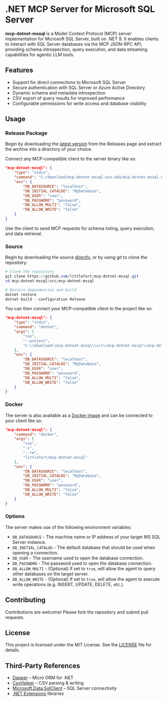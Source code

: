 # .NET MCP Server for Microsoft SQL Server

**mcp-dotnet-mssql** is a Model Context Protocol (MCP) server implementation for Microsoft SQL Server, built on .NET 9. It enables clients to interact with SQL Server databases via the MCP JSON-RPC API, providing schema introspection, query execution, and data streaming capabilities for agentic LLM tools.

## Features

- Support for direct connections to Microsoft SQL Server
- Secure authentication with SQL Server or Azure Active Directory
- Dynamic schema and metadata introspection
- CSV export of query results for improved performance
- Configurable permissions for write access and database visibility

## Usage

### Release Package

Begin by downloading the [latest version](https://github.com/little-fort/mcp-dotnet-mssql/releases) from the Releases page and extract the archive into a directory of your choice.

Connect any MCP-compatible client to the server binary like so:

```json
"mcp-dotnet-mssql": {
    "type": "stdio",
    "command": "C:/download/mcp-dotnet-mssql-win-x64/mcp-dotnet-mssql.exe",
    "env": {
        "DB_DATASOURCE": "localhost",
        "DB_INITIAL_CATALOG": "MyDatabase",
        "DB_USER": "user",
        "DB_PASSWORD": "password",
        "DB_ALLOW_MULTI": "false",
        "DB_ALLOW_WRITE": "false"
    }
}
```

Use the client to send MCP requests for schema listing, query execution, and data retrieval.

### Source

Begin by downloading the source [directly](https://github.com/little-fort/mcp-dotnet-mssql/archive/refs/heads/main.zip), or by using git to clone the repository:

```powershell
# Clone the repository
git clone https://github.com/littlefort/mcp-dotnet-mssql.git
cd mcp-dotnet-mssql/src/mcp-dotnet-mssql

# Restore dependencies and build
dotnet restore
dotnet build --configuration Release
```

You can then connect your MCP-compatible client to the project like so:

```json
"mcp-dotnet-mssql": {
    "type": "stdio",
    "command": "dotnet",
    "args": [
        "run",
        "--project",
        "C:\\download\\mcp-dotnet-mssql\\src\\mcp-dotnet-mssql\\mcp-dotnet-mssql.csproj"
    ],
    "env": {
        "DB_DATASOURCE": "localhost",
        "DB_INITIAL_CATALOG": "MyDatabase",
        "DB_USER": "user",
        "DB_PASSWORD": "password",
        "DB_ALLOW_MULTI": "false",
        "DB_ALLOW_WRITE": "false"
    }
}
```

### Docker

The server is also available as a [Docker image](https://hub.docker.com/r/littlefort/mcp-dotnet-mssql) and can be connected to your client like so:

```json
"mcp-dotnet-mssql": {
    "command": "docker",
    "args": [
        "run",
        "-i",
        "--rm",
        "littlefort/mcp-dotnet-mssql"
    ],
    "env": {
        "DB_DATASOURCE": "localhost",
        "DB_INITIAL_CATALOG": "MyDatabase",
        "DB_USER": "user",
        "DB_PASSWORD": "password",
        "DB_ALLOW_MULTI": "false",
        "DB_ALLOW_WRITE": "false"
    }
}
```

### Options

The server makes use of the following environment variables:

- `DB_DATASOURCE` - The machine name or IP address of your target MS SQL Server instance.
- `DB_INITIAL_CATALOG` - The default database that should be used when opening a connection.
- `DB_USER` - The username used to open the database connection.
- `DB_PASSWORD` - The password used to open the database connection.
- `DB_ALLOW_MULTI` - (Optional) If set to `true`, will allow the agent to query other databases on the target server.
- `DB_ALLOW_WRITE` - (Optional) If set to `true`, will allow the agent to execute write operations (e.g. INSERT, UPDATE, DELETE, etc.).

## Contributing

Contributions are welcome! Please fork the repository and submit pull requests.

## License

This project is licensed under the MIT License. See the [LICENSE](LICENSE) file for details.

## Third-Party References

- [Dapper](https://github.com/DapperLib/Dapper) – Micro ORM for .NET
- [CsvHelper](https://joshclose.github.io/CsvHelper/) – CSV parsing & writing
- [Microsoft.Data.SqlClient](https://docs.microsoft.com/dotnet/api/microsoft.data.sqlclient) – SQL Server connectivity
- [.NET Extensions](https://github.com/dotnet/extensions) libraries
